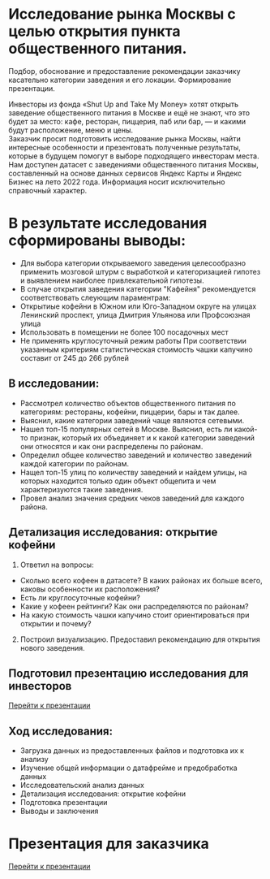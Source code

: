 # Исследование рынка Москвы с целью открытия пункта общественного питания. 
Подбор, обоснование и предоставление рекомендации заказчику касательно категории заведения и его локации. 
Формирование презентации.

Инвесторы из фонда «Shut Up and Take My Money» хотят открыть заведение общественного питания в Москве и ещё не знают, что это будет за место: кафе, ресторан, пиццерия, паб или бар, — и какими будут расположение, меню и цены.   
Заказчик просит подготовить исследование рынка Москвы, найти интересные особенности и презентовать полученные результаты, которые в будущем помогут в выборе подходящего инвесторам места.   
Нам доступен датасет с заведениями общественного питания Москвы, составленный на основе данных сервисов Яндекс Карты и Яндекс Бизнес на лето 2022 года. Информация носит исключительно справочный характер.

# В результате исследования сформированы выводы:
- Для выбора категории открываемого заведения целесообразно применить мозговой штурм с выработкой и категоризацией гипотез и выявлением наиболее привлекательной гипотезы.
- В случае открытия заведения категории "Кафейня" рекомендуется соответствовать слеующим параментрам:
 - Открытиые кофейни в Южном или Юго-Западном округе на улицах Ленинский проспект, улица Дмитрия Ульянова или Профсоюзная улица
 - Использовать в помещении не более 100 посадочных мест
 - Не применять круглосуточный режим работы
При соответствии указанным критериям статистическая стоимость чашки капучино составит от 245 до 266 рублей

## **В исследовании:**
- Рассмотрел количество объектов общественного питания по категориям: рестораны, кофейни, пиццерии, бары и так далее. 
- Выяснил, какие категории заведений чаще являются сетевыми.
- Нашел топ-15 популярных сетей в Москве. Выяснил, есть ли какой-то признак, который их объединяет и к какой категории заведений они относятся и как они распределены по районам.
- Определил общее количество заведений и количество заведений каждой категории по районам. 
- Нащел топ-15 улиц по количеству заведений и найдем улицы, на которых находится только один объект общепита и чем характеризуются такие заведения.
- Провел анализ значения средних чеков заведений для каждого района. 


## **Детализация исследования: открытие кофейни**
1. Ответил на вопросы:
- Сколько всего кофеен в датасете? В каких районах их больше всего, каковы особенности их расположения?
- Есть ли круглосуточные кофейни?
- Какие у кофеен рейтинги? Как они распределяются по районам?
- На какую стоимость чашки капучино стоит ориентироваться при открытии и почему?
2. Построил визуализацию. Предоставил рекомендацию для открытия нового заведения. 


## **Подготовил презентацию исследования для инвесторов** 
[Перейти к презентации](https://drive.google.com/file/d/1afZZbNgH-Ezh2HXdP_fr80GxJszdAKOx/view?usp=sharing)

## **Ход исследования:**
- Загрузка данных из предоставленных файлов и подготовка их к анализу
- Изучение общей информации о датафрейме и предобработка данных
- Исследовательский анализ данных
- Детализация исследования: открытие кофейни
- Подготовка презентации 
- Выводы и заключения



# Презентация для заказчика

[Перейти к презентации](https://drive.google.com/file/d/1afZZbNgH-Ezh2HXdP_fr80GxJszdAKOx/view?usp=sharing)

